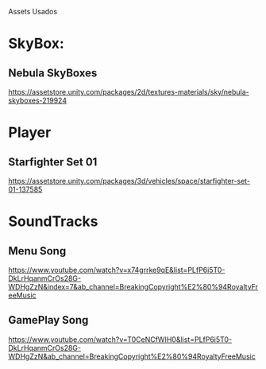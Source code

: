 Assets Usados

# SkyBox:
## Nebula SkyBoxes
https://assetstore.unity.com/packages/2d/textures-materials/sky/nebula-skyboxes-219924

# Player
## Starfighter Set 01
https://assetstore.unity.com/packages/3d/vehicles/space/starfighter-set-01-137585


# SoundTracks

## Menu Song
https://www.youtube.com/watch?v=x74grrke9qE&list=PLfP6i5T0-DkLrHqanmCrOs28G-WDHgZzN&index=7&ab_channel=BreakingCopyright%E2%80%94RoyaltyFreeMusic

## GamePlay Song 
https://www.youtube.com/watch?v=T0CeNCfWIH0&list=PLfP6i5T0-DkLrHqanmCrOs28G-WDHgZzN&ab_channel=BreakingCopyright%E2%80%94RoyaltyFreeMusic
